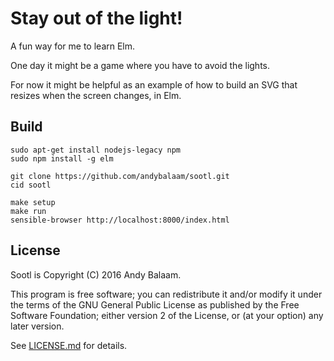 # Stay out of the light!

A fun way for me to learn Elm.

One day it might be a game where you have to avoid the lights.

For now it might be helpful as an example of how to build an SVG that resizes
when the screen changes, in Elm.

## Build

    sudo apt-get install nodejs-legacy npm
    sudo npm install -g elm

    git clone https://github.com/andybalaam/sootl.git
    cid sootl

    make setup
    make run
    sensible-browser http://localhost:8000/index.html

## License

Sootl is Copyright (C) 2016 Andy Balaam.

This program is free software; you can redistribute it and/or
modify it under the terms of the GNU General Public License
as published by the Free Software Foundation; either version 2
of the License, or (at your option) any later version.

See [LICENSE.md](LICENSE.md) for details.

